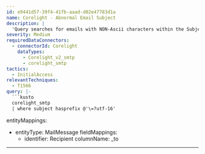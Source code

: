 ```yaml
---
id: e9441d57-39f4-41fb-aaad-d02e47783d1a
name: Corelight - Abnormal Email Subject
description: |
  'Query searches for emails with NON-Ascii characters within the Subject .'
severity: Medium
requiredDataConnectors:
  - connectorId: Corelight
    dataTypes:
      - Corelight_v2_smtp
      - corelight_smtp
tactics:
  - InitialAccess
relevantTechniques:
  - T1566
query: |-
  ```kusto
  corelight_smtp
  | where subject hasprefix @'\=?utf-16'
  ```
entityMappings:
  - entityType: MailMessage
    fieldMappings:
      - identifier: Recipient
        columnName: _to
---
```


